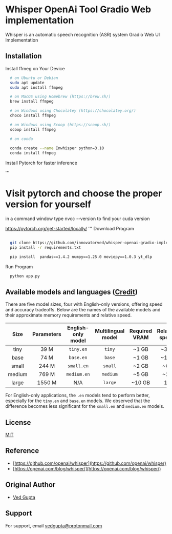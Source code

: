 
# Whisper OpenAi Tool Gradio Web implementation
Whisper is an automatic speech recognition (ASR) system Gradio Web UI Implementation



## Installation

Install ffmeg on Your Device

```bash
  # on Ubuntu or Debian
  sudo apt update
  sudo apt install ffmpeg

  # on MacOS using Homebrew (https://brew.sh/)
  brew install ffmpeg

  # on Windows using Chocolatey (https://chocolatey.org/)
  choco install ffmpeg

  # on Windows using Scoop (https://scoop.sh/)
  scoop install ffmpeg

  # on conda
  
  conda create --name Inwhisper python=3.10
  conda install ffmpeg
```

Install Pytorch for faster inference

'''
  # Visit pytorch and choose the proper version for yourself
  in a command window type nvcc --version to find your cuda version
  
  https://pytorch.org/get-started/locally/
'''
Download Program

```bash
 
  git clone https://github.com/innovatorved/whisper-openai-gradio-implementation.git .
  pip install -r requirements.txt

  pip install  pandas==1.4.2 numpy==1.25.0 moviepy==1.0.3 yt_dlp
```
    

Run Program

```bash
  python app.py

```

## Available models and languages ([Credit](https://github.com/innovatorved/whisper-openai-gradio-implementation/blob/main/README.md))

There are five model sizes, four with English-only versions, offering speed and accuracy tradeoffs. Below are the names of the available models and their approximate memory requirements and relative speed. 


|  Size  | Parameters | English-only model | Multilingual model | Required VRAM | Relative speed |
|:------:|:----------:|:------------------:|:------------------:|:-------------:|:--------------:|
|  tiny  |    39 M    |     `tiny.en`      |       `tiny`       |     ~1 GB     |      ~32x      |
|  base  |    74 M    |     `base.en`      |       `base`       |     ~1 GB     |      ~16x      |
| small  |   244 M    |     `small.en`     |      `small`       |     ~2 GB     |      ~6x       |
| medium |   769 M    |    `medium.en`     |      `medium`      |     ~5 GB     |      ~2x       |
| large  |   1550 M   |        N/A         |      `large`       |    ~10 GB     |       1x       |

For English-only applications, the `.en` models tend to perform better, especially for the `tiny.en` and `base.en` models. We observed that the difference becomes less significant for the `small.en` and `medium.en` models.


## License

[MIT](https://choosealicense.com/licenses/mit/)


## Reference

- [https://github.com/openai/whisper](https://github.com/openai/whisper)
- [https://openai.com/blog/whisper/](https://openai.com/blog/whisper/)

  
## Original Author

- [Ved Gupta](https://www.github.com/innovatorved)



  
## Support

For support, email vedgupta@protonmail.com
